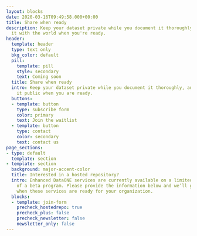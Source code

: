 ```yaml
---
layout: blocks
date: 2020-03-16T09:49:58.000+00:00
title: Share when ready
description: Keep your dataset private while you document it thoroughly, then share
  it with the world when you're ready.
header:
  template: header
  type: text only
  bkg_color: default
  pill:
    template: pill
    style: secondary
    text: Coming soon
  title: Share when ready
  intro: Keep your dataset private while you document it thoroughly, and then make
    it public when you are ready.
  buttons:
  - template: button
    type: subscribe form
    color: primary
    text: Join the waitlist
  - template: button
    type: contact
    color: secondary
    text: contact us
page_sections:
- type: default
  template: section
- template: section
  background: major-accent-color
  title: Interested in a hosted repository?
  intro: Enhanced DataONE services are currently available on a limited basis as part
    of a beta program. Please provide the information below and we’ll get in touch
    when these services are ready for your organization.
  blocks:
  - template: join-form
    precheck_hostedrepo: true
    precheck_plus: false
    precheck_newsletter: false
    newsletter_only: false
---
```

